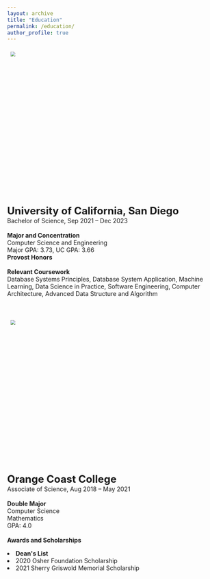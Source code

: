 ```yaml
---
layout: archive
title: "Education"
permalink: /education/
author_profile: true
---
```

<div>
<p>
  <img src="https://today.ucsd.edu/news_uploads/big_29751174808_84979e38b9_z.jpg" style="zoom:70%;  
            float:left; padding:0.7em" width="750" height="500"/>
  <b><font size="5">University of California, San Diego</font></b>  <br>
  Bachelor of Science, Sep 2021 – Dec 2023
  <br><br>
  <b>Major and Concentration</b>  <br>
  Computer Science and Engineering
  <br>Major GPA: 3.73, UC GPA: 3.66
  <br><b>Provost Honors</b>
  <br><br>
  <b>Relevant Coursework</b>  <br>
  Database Systems Principles, Database System Application,
  Machine Learning, Data Science in Practice, Software Engineering,
  Computer Architecture, Advanced Data Structure and Algorithm
</p>
</div>
<br>
<div>
<p>
  <img src="https://images.shiksha.com/mediadata/images/1547122116phps8rUv2.jpeg" style="zoom:70%;  
            float:left; padding:0.7em" width="750" height="500"/>
  <b><font size="5">Orange Coast College</font></b>  <br>
  Associate of Science, Aug 2018 – May 2021
  <br><br>
  <b>Double Major</b>  <br>
  Computer Science<br>
  Mathematics                 
  <br>GPA: 4.0
  <br><br>
  <b>Awards and Scholarships</b>
  <li><strong>Dean's List</strong><br></li>
  <li>2020 Osher Foundation Scholarship</li>
  <li>2021 Sherry Griswold Memorial Scholarship</li>
</p>
</div>